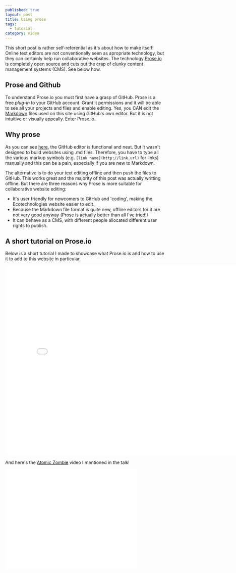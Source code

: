 ```yaml
---
published: true
layout: post
title: Using prose
tags: 
  - tutorial
category: video
---
```


This short post is rather self-referential as it's about how to make itself!
Online text editors are not conventionally seen as apropriate technology, 
but they can certainly help run collaborative websites. 
The technology [Prose.io](http://prose.io/) is completely open source and cuts out the crap
of clunky content management systems (CMS). See below how.

## Prose and Github

To understand Prose.io you must first have a grasp of GitHub. 
Prose is a free *plug-in* to your GitHub account. Grant it permissions
and it will be able to see all your projects and files and enable 
editing. Yes, you CAN edit the [Markdown](http://daringfireball.net/projects/markdown/)
files used on this site using GitHub's own editor. But it is not 
intuitive or visually appeally. Enter Prose.io.

## Why prose

As you can see [here](https://github.com/ecotechnologies/ecotechnologies.github.io/edit/master/_posts/2013-12-26-Using-Prose.md),
the GitHub editor is functional and neat. But it wasn't designed to build
websites using .md files. Therefore, you have to type all the various 
markup symbols (e.g. `[link name](http://link.url)` for links) manually
and this can be a pain, especially if you are new to Markdown.

The alternative is to do your text editing offline and then push the 
files to GitHub. This works great and the majority of this post was 
actually writting offline. But there are three reasons why Prose is 
more suitable for collaborative website editing:

 - It's user friendly for newcomers to GitHub and 'coding', making the
 Ecotechnologies website easier to edit.
 - Because the Markdown file format is quite new, offline editors for it 
 are not very good anyway (Prose is actually better than all I've tried!)
 - It can behave as a CMS, with different people allocated different user rights 
 to publish.

## A short tutorial on Prose.io

Below is a short tutorial I made to showcase what Prose.io is and how
to use it to add to this website in particular.

<iframe width="800" height="600" src="//www.youtube.com/embed/Dv2ZUvH-pho" frameborder="0" allowfullscreen></iframe>

And here's the [Atomic Zombie](http://www.atomiczombie.com/) video I mentioned in the talk!

<iframe width="420" height="315" src="//www.youtube.com/embed/rxggZkwpwe8" frameborder="0" allowfullscreen></iframe>


